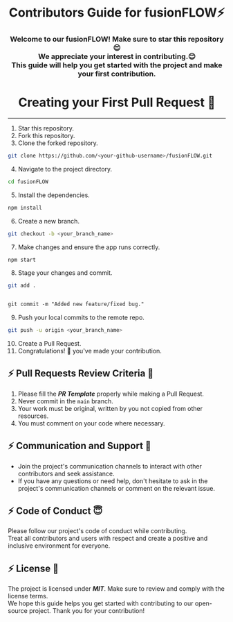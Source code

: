 <h1 align="center">Contributors Guide for fusionFLOW⚡</h1>
<h3 align="center">Welcome to our fusionFLOW! Make sure to star this repository😍<br> We appreciate your interest in contributing.😊 <br>This guide will help you get started with the project and make your first contribution.</h3>


<h1 align="center">Creating your First Pull Request 🌟</h1>

---

1. Star this repository.
2. Fork this repository.
3. Clone the forked repository.
```bash
git clone https://github.com/<your-github-username>/fusionFLOW.git
```

4. Navigate to the project directory.
```bash
cd fusionFLOW
```
5. Install the dependencies.
```bash
npm install
```
6. Create a new branch.
```bash
git checkout -b <your_branch_name>
```
7. Make changes and ensure the app runs correctly.
```bash
npm start
```
8. Stage your changes and commit.
```bash
git add .
```
```css

git commit -m "Added new feature/fixed bug."
```

9. Push your local commits to the remote repo.
```bash
git push -u origin <your_branch_name>
```

10. Create a Pull Request.
11. Congratulations! 🎉 you've made your contribution.


## :zap: Pull Requests Review Criteria 🧲 

1. Please fill the ***PR Template*** properly while making a Pull Request.
2. Never commit in the `main` branch.
3. Your work must be original, written by you not copied from other resources.
4. You must comment on your code where necessary.

## :zap: Communication and Support 💬
- Join the project's communication channels to interact with other contributors and seek assistance.
- If you have any questions or need help, don't hesitate to ask in the project's communication channels or comment on the relevant issue.

## :zap: Code of Conduct 😇
Please follow our project's code of conduct while contributing.</br>Treat all contributors and users with respect and create a positive and inclusive environment for everyone.

## :zap: License 📄
The project is licensed under ***MIT***. Make sure to review and comply with the license terms.</br>We hope this guide helps you get started with contributing to our open-source project. Thank you for your contribution!
